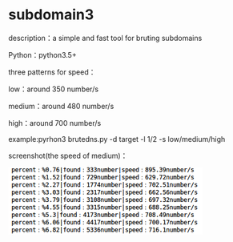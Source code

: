 # subdomain3
description：a simple and fast tool for bruting subdomains

Python：python3.5+

three patterns for speed：

  low：around 350 number/s
  
  medium：around 480 number/s
  
  high：around 700 number/s 

example:pyrhon3 brutedns.py -d target -l 1/2 -s low/medium/high

screenshot(the speed of medium)：

![](screenshot.png)